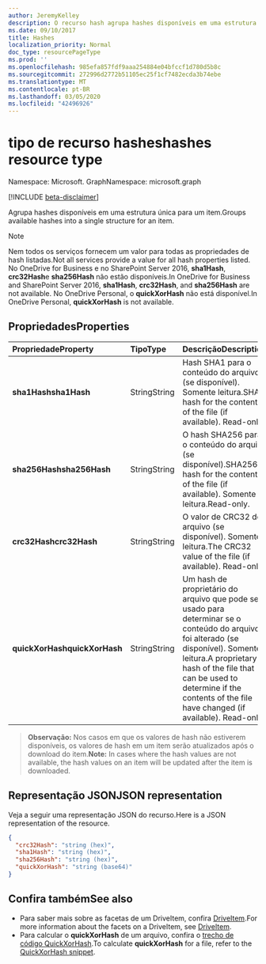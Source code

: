 ```yaml
---
author: JeremyKelley
description: O recurso hash agrupa hashes disponíveis em uma estrutura única para um item.
ms.date: 09/10/2017
title: Hashes
localization_priority: Normal
doc_type: resourcePageType
ms.prod: ''
ms.openlocfilehash: 985efa857fdf9aaa254884e04bfccf1d780d5b8c
ms.sourcegitcommit: 272996d2772b51105ec25f1cf7482ecda3b74ebe
ms.translationtype: MT
ms.contentlocale: pt-BR
ms.lasthandoff: 03/05/2020
ms.locfileid: "42496926"
---
```

# <a name="hashes-resource-type"></a><span data-ttu-id="7b8c3-103">tipo de recurso hashes</span><span class="sxs-lookup"><span data-stu-id="7b8c3-103">hashes resource type</span></span>

<span data-ttu-id="7b8c3-104">Namespace: Microsoft. Graph</span><span class="sxs-lookup"><span data-stu-id="7b8c3-104">Namespace: microsoft.graph</span></span>

[!INCLUDE [beta-disclaimer](../../includes/beta-disclaimer.md)]

<span data-ttu-id="7b8c3-105">Agrupa hashes disponíveis em uma estrutura única para um item.</span><span class="sxs-lookup"><span data-stu-id="7b8c3-105">Groups available hashes into a single structure for an item.</span></span>

> [!NOTE]
> <span data-ttu-id="7b8c3-106">Nem todos os serviços fornecem um valor para todas as propriedades de hash listadas.</span><span class="sxs-lookup"><span data-stu-id="7b8c3-106">Not all services provide a value for all hash properties listed.</span></span> <span data-ttu-id="7b8c3-107">No OneDrive for Business e no SharePoint Server 2016, **sha1Hash**, **crc32Hash**e **sha256Hash** não estão disponíveis.</span><span class="sxs-lookup"><span data-stu-id="7b8c3-107">In OneDrive for Business and SharePoint Server 2016, **sha1Hash**, **crc32Hash**, and **sha256Hash** are not available.</span></span> <span data-ttu-id="7b8c3-108">No OneDrive Personal, o **quickXorHash** não está disponível.</span><span class="sxs-lookup"><span data-stu-id="7b8c3-108">In OneDrive Personal, **quickXorHash** is not available.</span></span>

## <a name="properties"></a><span data-ttu-id="7b8c3-109">Propriedades</span><span class="sxs-lookup"><span data-stu-id="7b8c3-109">Properties</span></span>

| <span data-ttu-id="7b8c3-110">Propriedade</span><span class="sxs-lookup"><span data-stu-id="7b8c3-110">Property</span></span>         | <span data-ttu-id="7b8c3-111">Tipo</span><span class="sxs-lookup"><span data-stu-id="7b8c3-111">Type</span></span>   | <span data-ttu-id="7b8c3-112">Descrição</span><span class="sxs-lookup"><span data-stu-id="7b8c3-112">Description</span></span>                                                       |
|:-----------------|:-------|:------------------------------------------------------------------|
| <span data-ttu-id="7b8c3-113">**sha1Hash**</span><span class="sxs-lookup"><span data-stu-id="7b8c3-113">**sha1Hash**</span></span>     | <span data-ttu-id="7b8c3-114">String</span><span class="sxs-lookup"><span data-stu-id="7b8c3-114">String</span></span> | <span data-ttu-id="7b8c3-p102">Hash SHA1 para o conteúdo do arquivo (se disponível). Somente leitura.</span><span class="sxs-lookup"><span data-stu-id="7b8c3-p102">SHA1 hash for the contents of the file (if available). Read-only.</span></span> |
| <span data-ttu-id="7b8c3-117">**sha256Hash**</span><span class="sxs-lookup"><span data-stu-id="7b8c3-117">**sha256Hash**</span></span>   | <span data-ttu-id="7b8c3-118">String</span><span class="sxs-lookup"><span data-stu-id="7b8c3-118">String</span></span> | <span data-ttu-id="7b8c3-119">O hash SHA256 para o conteúdo do arquivo (se disponível).</span><span class="sxs-lookup"><span data-stu-id="7b8c3-119">SHA256 hash for the contents of the file (if available).</span></span> <span data-ttu-id="7b8c3-120">Somente leitura.</span><span class="sxs-lookup"><span data-stu-id="7b8c3-120">Read-only.</span></span> |
| <span data-ttu-id="7b8c3-121">**crc32Hash**</span><span class="sxs-lookup"><span data-stu-id="7b8c3-121">**crc32Hash**</span></span>    | <span data-ttu-id="7b8c3-122">String</span><span class="sxs-lookup"><span data-stu-id="7b8c3-122">String</span></span> | <span data-ttu-id="7b8c3-p104">O valor de CRC32 do arquivo (se disponível). Somente leitura.</span><span class="sxs-lookup"><span data-stu-id="7b8c3-p104">The CRC32 value of the file (if available). Read-only.</span></span>            |
| <span data-ttu-id="7b8c3-125">**quickXorHash**</span><span class="sxs-lookup"><span data-stu-id="7b8c3-125">**quickXorHash**</span></span> | <span data-ttu-id="7b8c3-126">String</span><span class="sxs-lookup"><span data-stu-id="7b8c3-126">String</span></span> | <span data-ttu-id="7b8c3-p105">Um hash de proprietário do arquivo que pode ser usado para determinar se o conteúdo do arquivo foi alterado (se disponível). Somente leitura.</span><span class="sxs-lookup"><span data-stu-id="7b8c3-p105">A proprietary hash of the file that can be used to determine if the contents of the file have changed (if available). Read-only.</span></span> |

> <span data-ttu-id="7b8c3-129">**Observação:** Nos casos em que os valores de hash não estiverem disponíveis, os valores de hash em um item serão atualizados após o download do item.</span><span class="sxs-lookup"><span data-stu-id="7b8c3-129">**Note:** In cases where the hash values are not available, the hash values on an item will be updated after the item is downloaded.</span></span>

## <a name="json-representation"></a><span data-ttu-id="7b8c3-130">Representação JSON</span><span class="sxs-lookup"><span data-stu-id="7b8c3-130">JSON representation</span></span>

<span data-ttu-id="7b8c3-131">Veja a seguir uma representação JSON do recurso.</span><span class="sxs-lookup"><span data-stu-id="7b8c3-131">Here is a JSON representation of the resource.</span></span>

<!-- {
  "blockType": "resource",
  "optionalProperties": [ "sha1Hash", "crc32Hash", "quickXorHash" ],
  "@odata.type": "microsoft.graph.hashes"
}-->

```json
{
  "crc32Hash": "string (hex)",
  "sha1Hash": "string (hex)",
  "sha256Hash": "string (hex)",
  "quickXorHash": "string (base64)"
}
```

## <a name="see-also"></a><span data-ttu-id="7b8c3-132">Confira também</span><span class="sxs-lookup"><span data-stu-id="7b8c3-132">See also</span></span>

- <span data-ttu-id="7b8c3-133">Para saber mais sobre as facetas de um DriveItem, confira [DriveItem](driveitem.md).</span><span class="sxs-lookup"><span data-stu-id="7b8c3-133">For more information about the facets on a DriveItem, see [DriveItem](driveitem.md).</span></span>
- <span data-ttu-id="7b8c3-134">Para calcular o **quickXorHash** de um arquivo, confira o [trecho de código QuickXorHash](https://dev.onedrive.com/snippets/quickxorhash.htm).</span><span class="sxs-lookup"><span data-stu-id="7b8c3-134">To calculate **quickXorHash** for a file, refer to the [QuickXorHash snippet](https://dev.onedrive.com/snippets/quickxorhash.htm).</span></span>


<!--
{
  "type": "#page.annotation",
  "description": "The hashes facet provides hash identifiers for a file in OneDrive",
  "keywords": "hash,sha1,crc32,item,facet",
  "section": "documentation",
  "tocPath": "Facets/Hashes",
  "suppressions": []
}
-->
